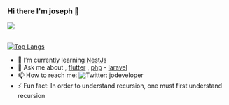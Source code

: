 ###  Hi there I'm joseph  👋


<a href="https://github.com/unacorbatanegra">
  <img align="center" src="https://github-readme-stats.vercel.app/api?username=jodeveloper&&count_private=true&theme=cobalt&show_icons=true" />
</a>

<br>
</br>


[![Top Langs](https://github-readme-stats.vercel.app/api/top-langs/?username=jodeveloper&layout=compact&theme=cobalt)](https://github.com/JoDeveloper/)



<p align="left"> 
  
- 🌱 I’m currently learning [NestJs](https://nestjs.com/)
- 💬 Ask me about , [flutter](https://flutter.dev/) , [php](https://www.php.net/) - [laravel](http://laravel.com/)
- 📫 How to reach me: ![Twitter: jodeveloper](https://img.shields.io/twitter/follow/@joecoder08?style=social)
- ⚡ Fun fact: In order to understand recursion, one must first understand recursion
  
</p>







